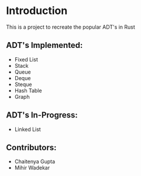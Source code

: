 # Introduction
This is a project to recreate the popular ADT's in Rust

## ADT's Implemented:
- Fixed List
- Stack
- Queue
- Deque
- Steque
- Hash Table
- Graph

## ADT's In-Progress:
- Linked List

## Contributors:
- Chaitenya Gupta
- Mihir Wadekar

